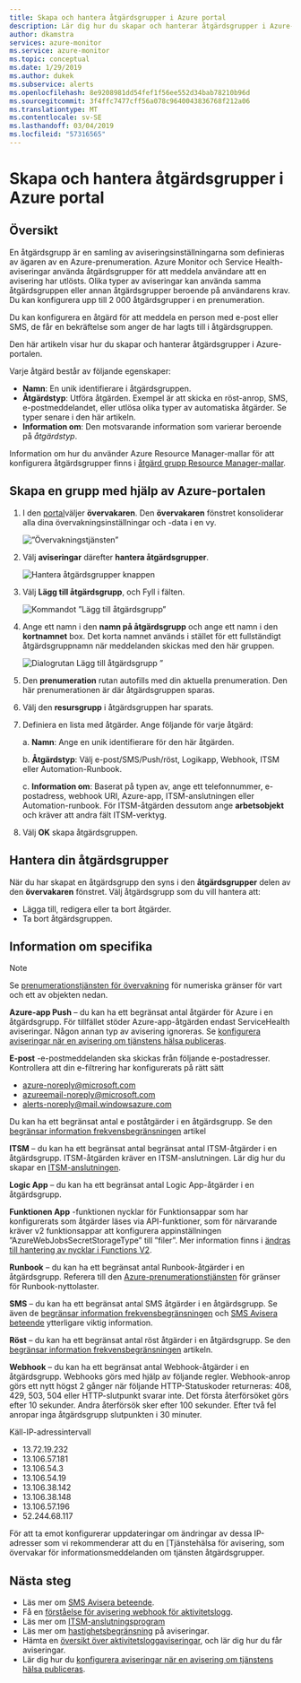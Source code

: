 ```yaml
---
title: Skapa och hantera åtgärdsgrupper i Azure portal
description: Lär dig hur du skapar och hanterar åtgärdsgrupper i Azure-portalen.
author: dkamstra
services: azure-monitor
ms.service: azure-monitor
ms.topic: conceptual
ms.date: 1/29/2019
ms.author: dukek
ms.subservice: alerts
ms.openlocfilehash: 8e9208981dd54fef1f56ee552d34bab78210b96d
ms.sourcegitcommit: 3f4ffc7477cff56a078c9640043836768f212a06
ms.translationtype: MT
ms.contentlocale: sv-SE
ms.lasthandoff: 03/04/2019
ms.locfileid: "57316565"
---
```

# <a name="create-and-manage-action-groups-in-the-azure-portal"></a>Skapa och hantera åtgärdsgrupper i Azure portal
## <a name="overview"></a>Översikt ##
En åtgärdsgrupp är en samling av aviseringsinställningarna som definieras av ägaren av en Azure-prenumeration. Azure Monitor och Service Health-aviseringar använda åtgärdsgrupper för att meddela användare att en avisering har utlösts. Olika typer av aviseringar kan använda samma åtgärdsgruppen eller annan åtgärdsgrupper beroende på användarens krav. Du kan konfigurera upp till 2 000 åtgärdsgrupper i en prenumeration.

Du kan konfigurera en åtgärd för att meddela en person med e-post eller SMS, de får en bekräftelse som anger de har lagts till i åtgärdsgruppen.

Den här artikeln visar hur du skapar och hanterar åtgärdsgrupper i Azure-portalen.

Varje åtgärd består av följande egenskaper:

* **Namn**: En unik identifierare i åtgärdsgruppen.  
* **Åtgärdstyp**: Utföra åtgärden. Exempel är att skicka en röst-anrop, SMS, e-postmeddelandet, eller utlösa olika typer av automatiska åtgärder. Se typer senare i den här artikeln. 
* **Information om**: Den motsvarande information som varierar beroende på *åtgärdstyp*. 

Information om hur du använder Azure Resource Manager-mallar för att konfigurera åtgärdsgrupper finns i [åtgärd grupp Resource Manager-mallar](../../azure-monitor/platform/action-groups-create-resource-manager-template.md).

## <a name="create-an-action-group-by-using-the-azure-portal"></a>Skapa en grupp med hjälp av Azure-portalen ##
1. I den [portal](https://portal.azure.com)väljer **övervakaren**. Den **övervakaren** fönstret konsoliderar alla dina övervakningsinställningar och -data i en vy.

    ![”Övervakningstjänsten”](./media/action-groups/home-monitor.png)
1. Välj **aviseringar** därefter **hantera åtgärdsgrupper**.

    ![Hantera åtgärdsgrupper knappen](./media/action-groups/manage-action-groups.png)
1. Välj **Lägg till åtgärdsgrupp**, och Fyll i fälten.

    ![Kommandot ”Lägg till åtgärdsgrupp”](./media/action-groups/add-action-group.png)
1. Ange ett namn i den **namn på åtgärdsgrupp** och ange ett namn i den **kortnamnet** box. Det korta namnet används i stället för ett fullständigt åtgärdsgruppnamn när meddelanden skickas med den här gruppen.

      ![Dialogrutan Lägg till åtgärdsgrupp ”](./media/action-groups/action-group-define.png)

1. Den **prenumeration** rutan autofills med din aktuella prenumeration. Den här prenumerationen är där åtgärdsgruppen sparas.

1. Välj den **resursgrupp** i åtgärdsgruppen har sparats.

1. Definiera en lista med åtgärder. Ange följande för varje åtgärd:

    a. **Namn**: Ange en unik identifierare för den här åtgärden.

    b. **Åtgärdstyp**: Välj e-post/SMS/Push/röst, Logikapp, Webhook, ITSM eller Automation-Runbook.

    c. **Information om**: Baserat på typen av, ange ett telefonnummer, e-postadress, webhook URI, Azure-app, ITSM-anslutningen eller Automation-runbook. För ITSM-åtgärden dessutom ange **arbetsobjekt** och kräver att andra fält ITSM-verktyg.

1. Välj **OK** skapa åtgärdsgruppen.

## <a name="manage-your-action-groups"></a>Hantera din åtgärdsgrupper ##
När du har skapat en åtgärdsgrupp den syns i den **åtgärdsgrupper** delen av den **övervakaren** fönstret. Välj åtgärdsgrupp som du vill hantera att:

* Lägga till, redigera eller ta bort åtgärder.
* Ta bort åtgärdsgruppen.

## <a name="action-specific-information"></a>Information om specifika
> [!NOTE]
> Se [prenumerationstjänsten för övervakning](https://docs.microsoft.com/azure/azure-subscription-service-limits#monitor-limits) för numeriska gränser för vart och ett av objekten nedan.  

**Azure-app Push** – du kan ha ett begränsat antal åtgärder för Azure i en åtgärdsgrupp. För tillfället stöder Azure-app-åtgärden endast ServiceHealth aviseringar. Någon annan typ av avisering ignoreras. Se [konfigurera aviseringar när en avisering om tjänstens hälsa publiceras](../../azure-monitor/platform/alerts-activity-log-service-notifications.md).

**E-post** -e-postmeddelanden ska skickas från följande e-postadresser. Kontrollera att din e-filtrering har konfigurerats på rätt sätt
   - azure-noreply@microsoft.com
   - azureemail-noreply@microsoft.com
   - alerts-noreply@mail.windowsazure.com

Du kan ha ett begränsat antal e poståtgärder i en åtgärdsgrupp. Se den [begränsar information frekvensbegränsningen](./../../azure-monitor/platform/alerts-rate-limiting.md) artikel

**ITSM** – du kan ha ett begränsat antal begränsat antal ITSM-åtgärder i en åtgärdsgrupp. ITSM-åtgärden kräver en ITSM-anslutningen. Lär dig hur du skapar en [ITSM-anslutningen](../../azure-monitor/platform/itsmc-overview.md).

**Logic App** – du kan ha ett begränsat antal Logic App-åtgärder i en åtgärdsgrupp.

**Funktionen App** -funktionen nycklar för Funktionsappar som har konfigurerats som åtgärder läses via API-funktioner, som för närvarande kräver v2 funktionsappar att konfigurera appinställningen ”AzureWebJobsSecretStorageType” till ”filer”. Mer information finns i [ändras till hantering av nycklar i Functions V2]( https://aka.ms/funcsecrets).

**Runbook** – du kan ha ett begränsat antal Runbook-åtgärder i en åtgärdsgrupp. Referera till den [Azure-prenumerationstjänsten](../../azure-subscription-service-limits.md) för gränser för Runbook-nyttolaster.

**SMS** – du kan ha ett begränsat antal SMS åtgärder i en åtgärdsgrupp. Se även de [begränsar information frekvensbegränsningen](./../../azure-monitor/platform/alerts-rate-limiting.md) och [SMS Avisera beteende](../../azure-monitor/platform/alerts-sms-behavior.md) ytterligare viktig information. 

**Röst** – du kan ha ett begränsat antal röst åtgärder i en åtgärdsgrupp. Se den [begränsar information frekvensbegränsningen](./../../azure-monitor/platform/alerts-rate-limiting.md) artikeln.

**Webhook** – du kan ha ett begränsat antal Webhook-åtgärder i en åtgärdsgrupp. Webhooks görs med hjälp av följande regler. Webhook-anrop görs ett nytt högst 2 gånger när följande HTTP-Statuskoder returneras: 408, 429, 503, 504 eller HTTP-slutpunkt svarar inte. Det första återförsöket görs efter 10 sekunder. Andra återförsök sker efter 100 sekunder. Efter två fel anropar inga åtgärdsgrupp slutpunkten i 30 minuter. 

Käll-IP-adressintervall
 - 13.72.19.232
 - 13.106.57.181
 - 13.106.54.3
 - 13.106.54.19
 - 13.106.38.142
 - 13.106.38.148
 - 13.106.57.196
 - 52.244.68.117

För att ta emot konfigurerar uppdateringar om ändringar av dessa IP-adresser som vi rekommenderar att du en [Tjänstehälsa för avisering, som övervakar för informationsmeddelanden om tjänsten åtgärdsgrupper.


## <a name="next-steps"></a>Nästa steg ##

* Läs mer om [SMS Avisera beteende](../../azure-monitor/platform/alerts-sms-behavior.md).  
* Få en [förståelse för avisering webhook för aktivitetslogg](../../azure-monitor/platform/activity-log-alerts-webhook.md).  
* Läs mer om [ITSM-anslutningsprogram](../../azure-monitor/platform/itsmc-overview.md)
* Läs mer om [hastighetsbegränsning](../../azure-monitor/platform/alerts-rate-limiting.md) på aviseringar.
* Hämta en [översikt över aktivitetsloggaviseringar](../../azure-monitor/platform/alerts-overview.md), och lär dig hur du får aviseringar.  
* Lär dig hur du [konfigurera aviseringar när en avisering om tjänstens hälsa publiceras](../../azure-monitor/platform/alerts-activity-log-service-notifications.md).


